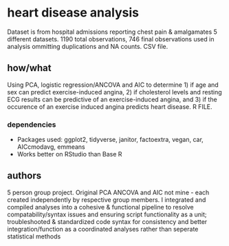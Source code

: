 
# heart disease analysis

Dataset is from hospital admissions reporting chest pain & amalgamates 5 different datasets. 1190 total observations, 746 final observations used in analysis ommitting duplications and NA counts. CSV file. 

## how/what 

Using PCA, logistic regression/ANCOVA and AIC to determine 1) if age and sex can predict exercise-induced angina, 2) if cholesterol levels and resting ECG results can be predictive of an exercise-induced angina, and 3) if the occurence of an exercise induced angina predicts heart disease. R FILE. 

### dependencies

* Packages used: ggplot2, tidyverse, janitor, factoextra, vegan, car, AICcmodavg, emmeans
* Works better on RStudio than Base R  

## authors

5 person group project. Original PCA ANCOVA and AIC not mine - each created independently by respective group members. I integrated and compiled analyses into a cohesive & functional pipeline to resolve compatability/syntax issues and ensuring script functionality as a unit; troubleshooted & standardized code syntax for consistency and better integration/function as a coordinated analyses rather than seperate statistical methods 
